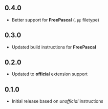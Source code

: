 ## 0.4.0

* Better support for **FreePascal** (`.pp` filetype)

## 0.3.0

* Updated build instructions for **FreePascal**

## 0.2.0

* Updated to **official** extension support

## 0.1.0

* Initial release based on _unofficial_ instructions 
